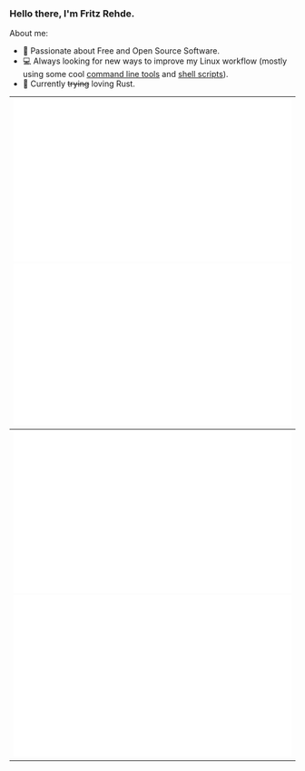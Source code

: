 ### Hello there, I'm Fritz Rehde.

About me:
- :penguin: Passionate about Free and Open Source Software.
- :computer: Always looking for new ways to improve my Linux workflow (mostly using some cool [command line tools](https://github.com/fritzrehde/dotfiles) and [shell scripts](https://github.com/fritzrehde/dotfiles/tree/main/scripts)).
- :crab: Currently <strike>trying</strike> loving Rust.

|![Fritz Rehde's GitHub Statistics](https://github.com/fritzrehde/stats/blob/generated/overview.svg#gh-light-mode-only) ![Fritz Rehde's GitHub Statistics](https://github.com/fritzrehde/stats/blob/generated/overview-dark.svg#gh-dark-mode-only)|
|:--:|
|![Languages Used (by File Size)](https://github.com/fritzrehde/stats/blob/generated/languages.svg#gh-light-mode-only) ![Languages Used (by File Size)](https://github.com/fritzrehde/stats/blob/generated/languages-dark.svg#gh-dark-mode-only)|
